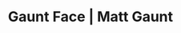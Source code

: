 ---
layout: post
title: "Gaunt Face &#124; Matt Gaunt"
categories:
- light

authorName: Matt Gaunt
authorBio: I'm Matt Gaunt a Senior Developer Programs Engineer @ Google. I generally work on the open web these days, but used to be a full time mobile software engineer.
authorAvatar: /images/authors/gauntface.jpg

authorSite: https://gauntface.com/
authorTwitter: gauntface
authorGithub: gauntface
authorGoogle: MattGaunt

websiteScreen: /images/posts/gauntface.png
websiteUrl: https://gauntface.com/

enginePowerArtDirection: "2"
enginePowerPerformance:  "5"
enginePowerA11y:         "2"
enginePowerPwa:          "4.5"
enginePowerEditor:       "3"

badCop: C'mon, this dude works at Google. He knows how to build a solid site. No negatives from my perspective.
goodCop: Super solid. Nothing special in terms of the looks. But damn is it well built. Dig under the hood and see for yourself.

bravoJuliett: false
bravoRomeo: /images/posts/gauntface--joiner.png

echoLima: "516"

---